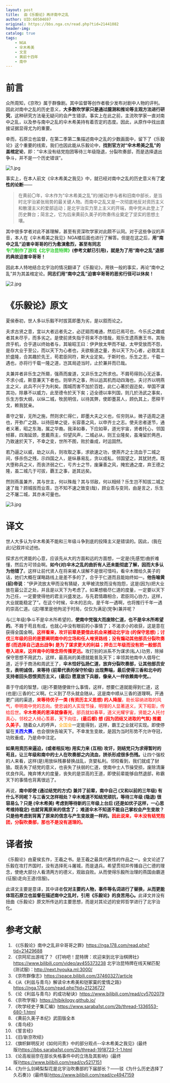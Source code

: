```yaml
---
layout: post
title:  由《乐毅论》再评南中之乱
author: UID:60504697
original: https://bbs.nga.cn/read.php?tid=21441082
header-img: 
catalog: true
tags:
    - NGA
    - 伞木希美
    - 文言
    - 黄前十四年
    - 南中
---
```

# 前言
  
众所周知，《京吹》属于群像剧。其中监督等创作者极少发布对剧中人物的评判。因此对南中之乱的历史意义，<span style="font-weight:bold">大多数吹学家只是通过臆测和推论等主观方法进行研究</span>，这种研究方法毫无疑问的会产生错谬。事实上在此之前，主流吹学家一直对南中之乱，以及参与南中之乱的伞木希美持有着否定的态度。因此，从原作中找出直接证据显得尤为的重要。  
  
幸而，石原立也监督，在第二季第二集描述南中之乱的少数画面中，留下了《乐毅论》这个重要的线索，我们也因此能从乐毅论中，<span style="font-weight:bold">找到官方对“伞木希美之乱”的盖棺定论</span>，即：“伞木没有结党抱团等待三年级隐退，分裂吹奏部，而是选择退出争斗，并不是一个历史错误”。  

![1.jpg](https://s2.loli.net/2023/04/30/dIRKr49othCDVgm.jpg)
  
事实上，在本人前文《伞木希美之我见》中，就已经对南中之乱的历史意义有了<span style="font-weight:bold">定性的论断</span>——

> 在黄前〇年，伞木作为“伞木希美之乱”的(被动)参与者和旧南中部长，是当时北宇治紧张局势的最关键人物。而南中之乱又是一次彻底地反对资历主义和散漫主义的爱部运动；是北宇治实力至上主义的开端，南中党从此登上了历史舞台；简言之，它为后来黄前久美子的吹奏伟业奠定了坚实的思想土壤。

  
其中很多学者对此不甚理解，甚至有资深吹学家对此颇不认同。对于这些争议的声音，本人在《伞木希美之我见》NGA楼后面也进行了解答。但是在这之后，<span style="font-weight:bold">用“南中之乱”迫害伞哥哥的行为愈演愈烈，甚至有同志<span style="color: limegreen;">专门制作了游戏《北宇治昆特牌》</span>(参考文献已引用)，就是为了用“南中之乱”退部的典故迫害伞哥哥！  
  
因此本人特地结合北宇治的情况翻译了《乐毅论》，用铁一般的事实，再论“南中之乱”并为其盖棺定论。<span style="font-weight:bold">同志们用“南中之乱”迫害伞哥哥的恶劣行径可以休矣！</span>  
  
![2.jpg](https://s2.loli.net/2023/04/30/LXsKJIpTr1Ztvce.jpg)
    
# 《乐毅论》原文
  
夏侯泰初，世人多以乐毅不时拔莒即墨为劣，是以叙而论之。  
  
夫求古贤之意，宜以大者远者先之，必迂廻而难通，然后已焉可也，今乐氏之趣或者其未尽乎，而多劣之。是使前贤失指于将来不亦惜哉，观乐生遗燕惠王书，其殆庶乎机，合乎道以终始者与，其喻昭王曰：伊尹放太甲而不疑，太甲受放而不怨，是存大业于至公，而以天下为心者也，夫欲极道之量，务以天下为心者，必致其主於盛隆，合其趣於先王，苟君臣同符，斯大业定矣。于斯时也，乐生之志，千载一遇也，亦将行千载一隆之道，岂其局迹当时，止於兼并而已哉。  
  
夫兼并者非乐生之所屑，强燕而废道，又非乐生之所求也。不屑苟得则心无近事，不求小成，斯意兼天下者也。则举齐之事，所以运其机而动四海也，夫讨齐以明燕主之义，此兵不兴于为利矣。围城而害不加於百姓，此仁心著於遐迩矣，举国不谋其功，除暴不以威力，此至德令於天下矣；迈全德以率列国，则几於汤武之事矣，乐生方恢大纲，以纵二城，牧民明信，以待其弊，使即墨莒人，顾仇其上，愿释干戈，赖我犹亲。  
  
善守之智，无所之施，然则求仁得仁，即墨大夫之义也，任穷则从，微子适周之道也，开弥广之路，以待田单之徒，长容善之风，以申齐士之志。使夫忠者遂节，通者义著，昭之东海，属之华裔。我泽如春，下应如草，道光宇宙，贤者托心，邻国倾慕，四海延颈，思戴燕主，仰望风声，二城必从，则王业隆矣，虽淹留於两邑，乃致速於天下，不幸之变，世所不图，败於垂成，时运固然。  
  
若乃逼之以威，劫之以兵，则攻取之事，求欲速之功，使燕齐之士流血于二城之间，侈杀伤之残，示四国之人，是纵暴易乱，贪以成私，邻国望之，其犹犲虎。既大堕称兵之义，而丧济弱之仁，亏齐士之节，废廉善之风，掩宏通之度，弃王德之隆，虽二城几于可拔，覇王之事，逝其远矣。  
  
然则燕虽兼齐，其与世主，何以殊哉？其与邻敌，何以相倾？乐生岂不知拔二城之速了哉？顾城拔而业乖，岂不知不速之致变(哉)，顾业乖与变同，由是言之，乐生之不屠二城，其亦未可量也。  
  
![3.jpg](https://s2.loli.net/2023/04/30/MEUmVqCPxgcJaLB.jpg) 
  
# 译文
世人大多认为伞木希美不能和三年级斗争到底的投降主义是错误的。因此，(我在此)记叙并论述他。  
  
探求古代贤能的心意，应该先从大的方面和远的方面想，一定是(先感觉)曲折难懂，然后方可领会啊。<span style="font-weight:bold">如今(对)伞木之乱的曲折有人还未能彻底了解，因而大多认为他错了</span>。这样让前代贤人在将来被人误解不是很可惜吗，看伞木赠给久美子的话，她们大概在谋略路线上是差不多的了，合乎于仁道而且能始终如一。<span style="font-weight:bold">他告喻黄(前)帝说</span>：“伊尹流放太甲而没有猜疑，太甲被流放而没有抱怨，这是(因为)把大业放在最公正之处，并且是以天下为考虑了。如果想极尽仁道的度量，一定要以天下为己任，一定要使得他的君主兴盛发达，与先君情趣相合，君臣同心协力，这样，大业就能稳定了”。在这个时候，伞木的志向，是千年一遇啊，也将推行千年一遇的崇高仁道。(这)哪里是他拘泥于时局，仅仅为满足(党争)兼并呢？  
  
与(三年级)争斗不是伞木所希望的，<span style="font-weight:bold">使南中党强大而废除仁道，也不是伞木所希望的</span>。不屑于苟且有成，也就心中没有眼前的小事情了；不渴求小的收获，这是意在获得全国金啊。<span style="font-weight:bold;color:red">这样看来，攻讦前辈是要借此机会来撼动北宇治 (的保守思想)；讨伐三年级的目的是要阐明南中的立场和任人唯贤路线；没有煽动其他部员分裂吹奏部 (而选择自己退出战争) 是为了谋求更大的利益；抨击三年级而没有把一般部员卷入进来，这样南中的理念将传播更远。</span>攻打别的派系不为谋求(私人)功劳，除掉保守思想不用武力，这样，最高尚的美德就能普及天下；率领其他南中人倡导仁道，近乎于商汤和周武王了，<span style="font-weight:bold">伞木恰好弘扬仁道，放弃分裂吹奏部，让其他部员安生，表明诚信，来等待 (前辈代表的保守阶级) 出现弊端，最后使得三香和北中的支持者回头怨恨资历主义，(最后) 愿意放下兵器，像亲人一样依赖南中党。</span>。  
  
善于守成的智慧，(是)不要随便做什么事情，这样，想要仁道就能得到仁道，这(也是)三香的仁义啊。仁义到了尽头就会随从，这是南中顺从三香的道理啊。开通更广阔的渠道，<span style="color:red"><span style="font-weight:bold">来等待优子一类 (有资历主义思想) 的人降服</span>，助长容纳进取的风气，申明南中党的志向。使忠诚的人实现节操，明理的人显著道义，天下昭彰，传给后世。<span style="font-weight:bold">伞木希美的恩泽就像春光</span>，部员就如春草，道义光耀宇宙，贤能之人托付真心，邻校之人倾心羡慕，天下向往，<span style="font-weight:bold">(最后都) 想 (因为团结又进取的气氛) 推戴久美子</span></span>。随着众人的呼声，<span style="color:orange">全国金</span>一定能得到，这样，霸王之业就可实现。即使停留在<span style="font-weight:bold;color:blue">关西大赛</span>，也会很快告喻天下。不幸发生变故，是因为当时形势不允许夺冠，功败垂成，乃是命中注定。  
  
<span style="font-weight:bold">如果用资历来逼迫，(或者相反地) 用实力来 (互相) 攻讦，则结党只为求得暂时的苟且，让三年级和南中的士人在吹奏部之内流血，拼杀形成很多伤残。</span>让四个强校的人来看，这样(是)用放纵残暴替换战乱，贪婪私利。邻校看到，我们就成了豺狼。既丢失了结党的意义，也丧失了扶弱的仁道，使南中士人节操受损，废除清廉优良作风。掩弃博大的度量，丧失的是崇高的王道，即使前辈能够自然退部，称霸天下的事情也背离很远了。
  
再说，<span style="font-weight:bold">南中即使 (通过结党的方式) 兼并了前辈，南中自己 (又和以前的三年级) 有什么不同呢？与三香又怎样相处？伞木难道不知结党顽抗，等待三年级 (隐退) 很容易么？只是 (伞木希美) 考虑到等待新的三年级上台后 (还是如优子这样，一心思考维持稳定) 也就背离原来的信念了； 难道伞木不知道不能自己掌权会产生变故？只是他考虑到背离了原来的信念与产生变故是一样的。<span style="color:red">因此说来，伞木没有结党抱团，分裂吹奏部，那也不是没有道理的。</span></span> 
  
# 译者按 
《乐毅论》由夏侯玄作，王羲之书。是王羲之最具代表性的作品之一。全文论述了乐毅在攻打齐国时，没有选择死斗屠城，而是退兵。希望贯彻并传播自己仁德的理念，使绝大部分人看清两方的德义，观敌自败。从而使得乐毅所治理的燕国由霸道(征服)走向王道(信服)。  
  
此译文主要是意译，其中译者<span style="font-weight:bold">仅对主要的人物，事件等名词进行了替换，从而更能体现石原立也监督在描述南中之乱时，引用《乐毅论》的良苦用心。</span>此译文并没有扭曲《乐毅论》原文所传达的主要思想，而是对其论述的安邦哲学进行了北宇治化。  
  
  
# 参考文献
1. 《《乐毅论》南中之乱非伞哥哥之罪》<https://nga.178.com/read.php?tid=21429688>
2. 《京阿尼出游戏了？《打响吧！昆特牌：欢迎来到北宇治棋牌社》<https://www.bilibili.com/video/av455373238>
北宇治昆特牌在线天梯匹配 (测试服)：<http://next.hyouka.ml:3000/>
3. 《京吹群像志》<https://space.bilibili.com/37460327/article>
4. 《从《利兹与青鸟》解读伞木希美和铠冢霙的爱情之路》<https://nga.178.com/read.php?tid=21236727>
5. 《论《利兹与青鸟》的成功秘诀》<https://www.bilibili.com/read/cv5702079>
6. 《京吹学报》<https://hibikilogy.github.io/>
7. 《吹学经史子集汇编》<https://www.saraba1st.com/2b/thread-1336553-680-1.html>
8. 《黄前久美子本纪》武田版全本  
9. 《青鸟经》  
10. 《誓言经》  
11. 《旧/新京吹经》  
12. 《旗帜鲜明反对《如何问责》中的部分观点--伞木希美之我见》(最终版)<https://bbs.saraba1st.com/2b/thread-1918723-1-1.html>
13. 《论高坂丽奈在部长失格事件中的立场及其影响》(最终版)<https://www.bilibili.com/read/cv5217151>
14. 《为什么剑崎梨梨花是北宇治吹奏部的下届部长？——驳《为什么历史选择了久石奏》》(最终版)<https://www.bilibili.com/read/cv4947159>

